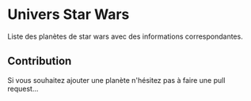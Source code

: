 # Univers Star Wars

Liste des planètes de star wars avec des informations correspondantes.

## Contribution

Si vous souhaitez ajouter une planète n'hésitez pas à faire une pull request...
